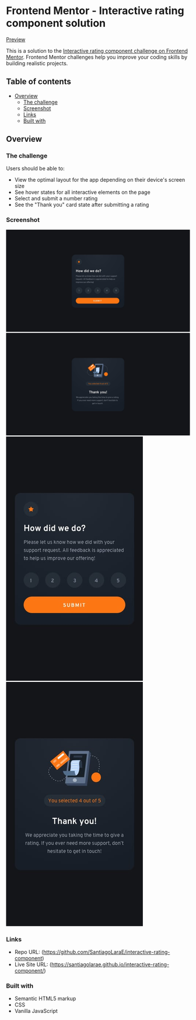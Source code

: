 # Frontend Mentor - Interactive rating component solution

[Preview](https://santiagolarae.github.io/interactive-rating-component/)

This is a solution to the [Interactive rating component challenge on Frontend Mentor](https://www.frontendmentor.io/challenges/interactive-rating-component-koxpeBUmI). Frontend Mentor challenges help you improve your coding skills by building realistic projects. 

## Table of contents

- [Overview](#overview)
  - [The challenge](#the-challenge)
  - [Screenshot](#screenshot)
  - [Links](#links)
  - [Built with](#built-with)

## Overview

### The challenge

Users should be able to:

- View the optimal layout for the app depending on their device's screen size
- See hover states for all interactive elements on the page
- Select and submit a number rating
- See the "Thank you" card state after submitting a rating

### Screenshot

![Preview](./design/desktop-design.jpg)
![Thank you Preview](./design/desktop-thank-you-state.jpg)
![Mobile Preview](./design/mobile-design.jpg)
![Thank you Mobile Preview](./design/mobile-thank-you-state.jpg)

### Links

- Repo URL: (https://github.com/SantiagoLaraE/interactive-rating-component)
- Live Site URL: (https://santiagolarae.github.io/interactive-rating-component/)

### Built with

- Semantic HTML5 markup
- CSS
- Vanilla JavaScript

